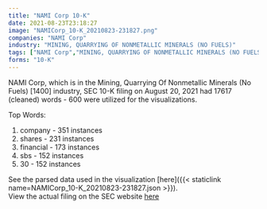 ```yaml
---
title: "NAMI Corp 10-K"
date: 2021-08-23T23:18:27
image: "NAMICorp_10-K_20210823-231827.png"
companies: "NAMI Corp"
industry: "MINING, QUARRYING OF NONMETALLIC MINERALS (NO FUELS)"
tags: ["NAMI Corp","MINING, QUARRYING OF NONMETALLIC MINERALS (NO FUELS)","08-20-2021","10-K"]
forms: "10-K"
---
```

NAMI Corp, which is in the Mining, Quarrying Of Nonmetallic Minerals (No Fuels) [1400] industry, SEC 10-K filing on August 20, 2021 had 17617 (cleaned) words - 600 were utilized for the visualizations.

Top Words:
1. company - 351 instances
2. shares - 231 instances
3. financial - 173 instances
4. sbs - 152 instances
5. 30 - 152 instances


See the parsed data used in the visualization [here]({{< staticlink name=NAMICorp_10-K_20210823-231827.json >}}).  
View the actual filing on the SEC website [here](https://www.sec.gov/Archives/edgar/data/1567388/0001640334-21-002003.txt)